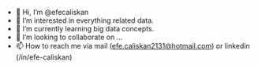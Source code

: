 - 👋 Hi, I’m @efecaliskan
- 👀 I’m interested in everything related data.
- 🌱 I’m currently learning big data concepts.
- 💞️ I’m looking to collaborate on ...
- 📫 How to reach me via mail (efe.caliskan2131@hotmail.com) or linkedin (/in/efe-caliskan)

<!---
efecaliskan/efecaliskan is a ✨ special ✨ repository because its `README.md` (this file) appears on your GitHub profile.
You can click the Preview link to take a look at your changes.
--->
